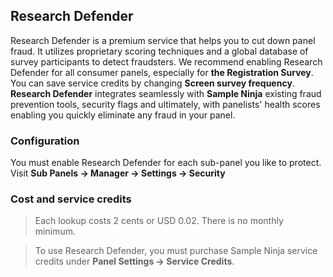 ## Research Defender

Research Defender is a premium service that helps you to cut down panel fraud. It utilizes proprietary scoring techniques and a global database of survey participants to detect fraudsters. We recommend enabling Research Defender for all consumer panels, especially for **the Registration Survey**. You can save service credits by changing **Screen survey frequency**. **Research Defender** integrates seamlessly with **Sample Ninja** existing fraud prevention tools, security flags and ultimately, with panelists' health scores enabling you quickly eliminate any fraud in your panel.

### Configuration

You must enable Research Defender for each sub-panel you like to protect. Visit **Sub Panels -> Manager -> Settings -> Security**

### Cost and service credits

> Each lookup costs 2 cents or USD 0.02. There is no monthly minimum.

> To use Research Defender, you must purchase Sample Ninja service credits under **Panel Settings -> Service Credits**.
